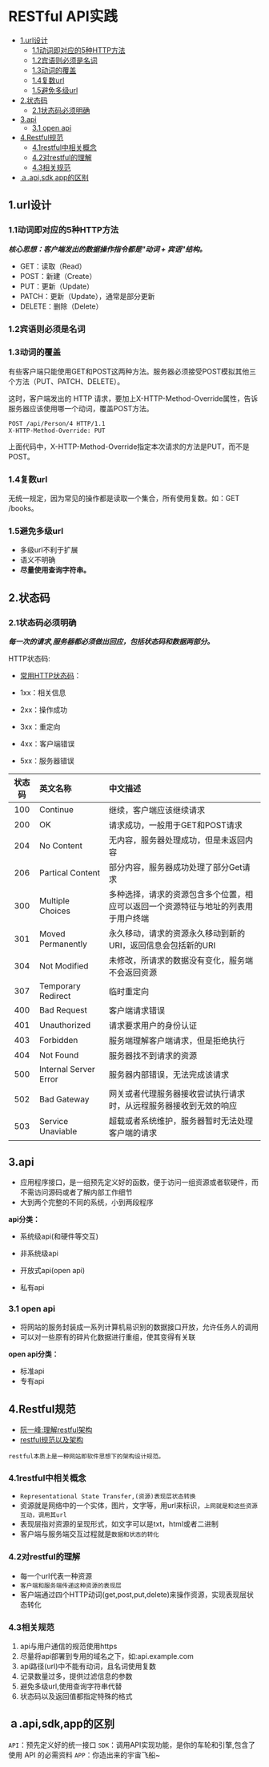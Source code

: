 # RESTful API实践

<!-- vim-markdown-toc Marked -->

* [1.url设计](#1.url设计)
    - [1.1动词即对应的5种HTTP方法](#1.1动词即对应的5种http方法)
    - [1.2宾语则必须是名词](#1.2宾语则必须是名词)
    - [1.3动词的覆盖](#1.3动词的覆盖)
    - [1.4复数url](#1.4复数url)
    - [1.5避免多级url](#1.5避免多级url)
* [2.状态码](#2.状态码)
    - [2.1状态码必须明确](#2.1状态码必须明确)
* [3.api](#3.api)
    - [3.1 open api](#3.1-open-api)
* [4.Restful规范](#4.restful规范)
    - [4.1restful中相关概念](#4.1restful中相关概念)
    - [4.2对restful的理解](#4.2对restful的理解)
    - [4.3相关规范](#4.3相关规范)
* [ａ.api,sdk,app的区别](#ａ.api,sdk,app的区别)

<!-- vim-markdown-toc -->

## 1.url设计

### 1.1动词即对应的5种HTTP方法

***核心思想：客户端发出的数据操作指令都是"动词 + 宾语"结构。***

- GET：读取（Read）
- POST：新建（Create）
- PUT：更新（Update）
- PATCH：更新（Update），通常是部分更新
- DELETE：删除（Delete）

### 1.2宾语则必须是名词

### 1.3动词的覆盖

有些客户端只能使用GET和POST这两种方法。服务器必须接受POST模拟其他三个方法（PUT、PATCH、DELETE）。

这时，客户端发出的 HTTP 请求，要加上X-HTTP-Method-Override属性，告诉服务器应该使用哪一个动词，覆盖POST方法。

```text
POST /api/Person/4 HTTP/1.1  
X-HTTP-Method-Override: PUT
```

上面代码中，X-HTTP-Method-Override指定本次请求的方法是PUT，而不是POST。

### 1.4复数url

无统一规定，因为常见的操作都是读取一个集合，所有使用复数。如：GET /books。

### 1.5避免多级url

- 多级url不利于扩展
- 语义不明确
- **尽量使用查询字符串。**

## 2.状态码

### 2.1状态码必须明确

***每一次的请求,服务器都必须做出回应，包括状态码和数据两部分。***

HTTP状态码:

- [常用HTTP状态码](https://www.runoob.com/http/http-status-codes.html)：

- 1xx：相关信息
- 2xx：操作成功
- 3xx：重定向
- 4xx：客户端错误
- 5xx：服务器错误

| 状态码 | 英文名称 | 中文描述 |
| :------: | :------ | :------ |
| 100 | Continue | 继续，客户端应该继续请求 |
| 200 | OK | 请求成功，一般用于GET和POST请求 |
| 204 | No Content | 无内容，服务器处理成功，但是未返回内容 |
| 206 | Partical Content | 部分内容，服务器成功处理了部分Get请求 |
| 300 | Multiple Choices | 多种选择，请求的资源包含多个位置，相应可以返回一个资源特征与地址的列表用于用户终端 |
| 301 | Moved Permanently | 永久移动，请求的资源永久移动到新的URI，返回信息会包括新的URI |
| 304 | Not Modified | 未修改，所请求的数据没有变化，服务端不会返回资源 |
| 307 | Temporary Redirect | 临时重定向 |
| 400 | Bad Request | 客户端请求错误 |
| 401 | Unauthorized | 请求要求用户的身份认证 |
| 403 | Forbidden | 服务端理解客户端请求，但是拒绝执行 |
| 404 | Not Found | 服务器找不到请求的资源 |
| 500 | Internal Server Error | 服务器内部错误，无法完成该请求 |
| 502 | Bad Gateway | 网关或者代理服务器接收尝试执行请求时，从远程服务器接收到无效的响应 |
| 503 | Service Unaviable | 超载或者系统维护，服务器暂时无法处理客户端的请求 |

## 3.api

- 应用程序接口，是一组预先定义好的函数，便于访问一组资源或者软硬件，而不需访问源码或者了解内部工作细节
- 大到两个完整的不同的系统，小到两段程序

**api分类：**

- 系统级api(和硬件等交互)
- 非系统级api

- 开放式api(open api)
- 私有api

### 3.1 open api

- 将网站的服务封装成一系列计算机易识别的数据接口开放，允许任务人的调用
- 可以对一些原有的碎片化数据进行重组，使其变得有关联

**open api分类：**

- 标准api
- 专有api

## 4.Restful规范

- [阮一峰:理解restful架构](http://www.ruanyifeng.com/blog/2011/09/restful.html)
- [restful规范以及架构](http://www.imooc.com/article/details/id/265729)

`restful本质上是一种网站即软件思想下的架构设计规范。`

### 4.1restful中相关概念

- `Representational State Transfer,(资源)表现层状态转换`
- 资源就是网络中的一个实体，图片，文字等，用url来标识，`上网就是和这些资源互动，调用其url`
- 表现层指对资源的呈现形式，如文字可以是txt，html或者二进制
- 客户端与服务端交互过程就是`数据和状态的转化`

### 4.2对restful的理解

- 每一个url代表一种资源
- `客户端和服务端传递这种资源的表现层`
- 客户端通过四个HTTP动词(get,post,put,delete)来操作资源，实现表现层状态转化

### 4.3相关规范

1. api与用户通信的规范使用https
2. 尽量将api部署到专用的域名之下，如:api.example.com
3. api路径(url)中不能有动词，且名词使用复数
4. 记录数量过多，提供过滤信息的参数
5. 避免多级url,使用查询字符串代替
6. 状态码以及返回值都指定特殊的格式

## ａ.api,sdk,app的区别

`API`：预先定义好的统一接口
`SDK`：调用API实现功能，是你的车轮和引擎,包含了使用 API 的必需资料
`APP`：你造出来的宇宙飞船~
